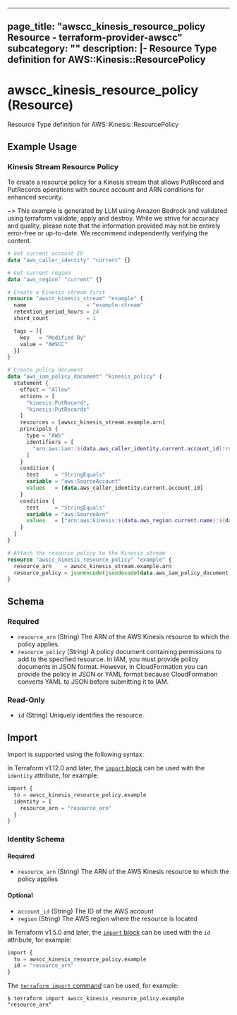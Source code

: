 
---
page_title: "awscc_kinesis_resource_policy Resource - terraform-provider-awscc"
subcategory: ""
description: |-
  Resource Type definition for AWS::Kinesis::ResourcePolicy
---

# awscc_kinesis_resource_policy (Resource)

Resource Type definition for AWS::Kinesis::ResourcePolicy

## Example Usage

### Kinesis Stream Resource Policy

To create a resource policy for a Kinesis stream that allows PutRecord and PutRecords operations with source account and ARN conditions for enhanced security.

~> This example is generated by LLM using Amazon Bedrock and validated using terraform validate, apply and destroy. While we strive for accuracy and quality, please note that the information provided may not be entirely error-free or up-to-date. We recommend independently verifying the content.

```terraform
# Get current account ID
data "aws_caller_identity" "current" {}

# Get current region
data "aws_region" "current" {}

# Create a Kinesis stream first
resource "awscc_kinesis_stream" "example" {
  name                   = "example-stream"
  retention_period_hours = 24
  shard_count            = 1

  tags = [{
    key   = "Modified By"
    value = "AWSCC"
  }]
}

# Create policy document
data "aws_iam_policy_document" "kinesis_policy" {
  statement {
    effect = "Allow"
    actions = [
      "kinesis:PutRecord",
      "kinesis:PutRecords"
    ]
    resources = [awscc_kinesis_stream.example.arn]
    principals {
      type = "AWS"
      identifiers = [
        "arn:aws:iam::${data.aws_caller_identity.current.account_id}:root"
      ]
    }
    condition {
      test     = "StringEquals"
      variable = "aws:SourceAccount"
      values   = [data.aws_caller_identity.current.account_id]
    }
    condition {
      test     = "StringEquals"
      variable = "aws:SourceArn"
      values   = ["arn:aws:kinesis:${data.aws_region.current.name}:${data.aws_caller_identity.current.account_id}:stream/${awscc_kinesis_stream.example.name}"]
    }
  }
}

# Attach the resource policy to the Kinesis stream
resource "awscc_kinesis_resource_policy" "example" {
  resource_arn    = awscc_kinesis_stream.example.arn
  resource_policy = jsonencode(jsondecode(data.aws_iam_policy_document.kinesis_policy.json))
}
```

<!-- schema generated by tfplugindocs -->
## Schema

### Required

- `resource_arn` (String) The ARN of the AWS Kinesis resource to which the policy applies.
- `resource_policy` (String) A policy document containing permissions to add to the specified resource. In IAM, you must provide policy documents in JSON format. However, in CloudFormation you can provide the policy in JSON or YAML format because CloudFormation converts YAML to JSON before submitting it to IAM.

### Read-Only

- `id` (String) Uniquely identifies the resource.

## Import

Import is supported using the following syntax:

In Terraform v1.12.0 and later, the [`import` block](https://developer.hashicorp.com/terraform/language/import) can be used with the `identity` attribute, for example:

```terraform
import {
  to = awscc_kinesis_resource_policy.example
  identity = {
    resource_arn = "resource_arn"
  }
}
```

<!-- schema generated by tfplugindocs -->
### Identity Schema

#### Required

- `resource_arn` (String) The ARN of the AWS Kinesis resource to which the policy applies

#### Optional

- `account_id` (String) The ID of the AWS account
- `region` (String) The AWS region where the resource is located

In Terraform v1.5.0 and later, the [`import` block](https://developer.hashicorp.com/terraform/language/import) can be used with the `id` attribute, for example:

```terraform
import {
  to = awscc_kinesis_resource_policy.example
  id = "resource_arn"
}
```

The [`terraform import` command](https://developer.hashicorp.com/terraform/cli/commands/import) can be used, for example:

```shell
$ terraform import awscc_kinesis_resource_policy.example "resource_arn"
```
